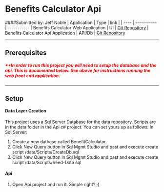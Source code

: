 # Benefits Calculator Api

####Submitted by: Jeff Noble
| Application | Type | link |
| ---- | ----------- | -----------
| Benefits Calculator Web Application | UI | [Git Repository](https://github.com/NobleCauseCode/BenefitsCalculator.www)
| Benefits Calculator Api Application | API/Db | [Git Repository](https://github.com/NobleCauseCode/BenefitsCalculator.Api)

---

## Prerequisites

##### <span style="color:red">\*\*In order to run this project you will need to setup the database and the api. This is documented below. See above for instructions running the web front end application.</span>

---

## Setup

#### Data Layer Creation

This project uses a Sql Server Database for the data repository.
Scripts are in the data folder in the Api c# project.
You can set yours up as follows:
In Sql Server:

1. Create a new datbase called BenefitCalculator.
2. Click New Query button in Sql Mgmt Studio and past and execute create script /data/Scripts/CreateDb.sql
3. Click New Query button in Sql Mgmt Studio and past and execute create script /data/Scripts/Seed-Data.sql

#### Api

1. Open Api project and run it. Simple right? ;)
